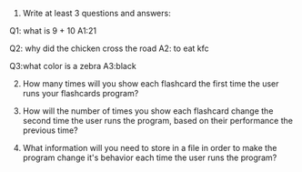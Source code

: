 1. Write at least 3 questions and answers:

Q1: what is 9 + 10
A1:21

Q2: why did the chicken cross the road
A2: to eat kfc

Q3:what color is a zebra
A3:black

2. How many times will you show each flashcard the first time the user runs your flashcards program?

3. How will the number of times you show each flashcard change the second time the user runs the program, based on their performance the previous time?

4. What information will you need to store in a file in order to make the program change it's behavior each time the user runs the program?

